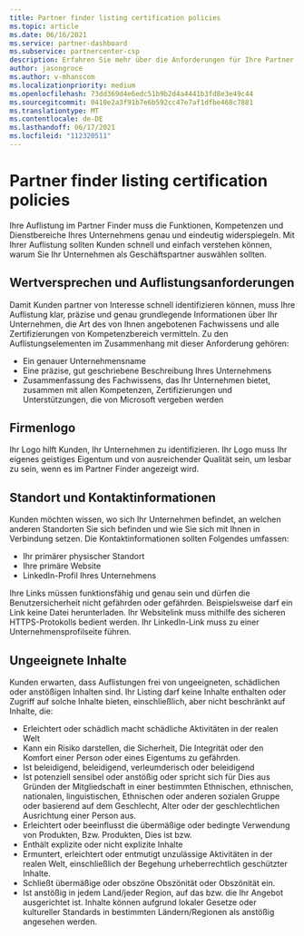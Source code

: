 ```yaml
---
title: Partner finder listing certification policies
ms.topic: article
ms.date: 06/16/2021
ms.service: partner-dashboard
ms.subservice: partnercenter-csp
description: Erfahren Sie mehr über die Anforderungen für Ihre Partner Finder-Auflistung.
author: jasongroce
ms.author: v-mhanscom
ms.localizationpriority: medium
ms.openlocfilehash: 73dd369d4e6edc51b9b2d4a4441b3fd8e3e49c44
ms.sourcegitcommit: 0410e2a3f91b7e6b592cc47e7af1dfbe468c7881
ms.translationtype: MT
ms.contentlocale: de-DE
ms.lasthandoff: 06/17/2021
ms.locfileid: "112320511"
---
```

# <a name="partner-finder-listing-certification-policies"></a>Partner finder listing certification policies

Ihre Auflistung im Partner Finder muss die Funktionen, Kompetenzen und Dienstbereiche Ihres Unternehmens genau und eindeutig widerspiegeln. Mit Ihrer Auflistung sollten Kunden schnell und einfach verstehen können, warum Sie Ihr Unternehmen als Geschäftspartner auswählen sollten.

## <a name="value-proposition-and-listing-requirements"></a>Wertversprechen und Auflistungsanforderungen

Damit Kunden partner von Interesse schnell identifizieren können, muss Ihre Auflistung klar, präzise und genau grundlegende Informationen über Ihr Unternehmen, die Art des von Ihnen angebotenen Fachwissens und alle Zertifizierungen von Kompetenzbereich vermitteln. Zu den Auflistungselementen im Zusammenhang mit dieser Anforderung gehören:

- Ein genauer Unternehmensname
- Eine präzise, gut geschriebene Beschreibung Ihres Unternehmens
- Zusammenfassung des Fachwissens, das Ihr Unternehmen bietet, zusammen mit allen Kompetenzen, Zertifizierungen und Unterstützungen, die von Microsoft vergeben werden

## <a name="company-logo"></a>Firmenlogo

Ihr Logo hilft Kunden, Ihr Unternehmen zu identifizieren. Ihr Logo muss Ihr eigenes geistiges Eigentum und von ausreichender Qualität sein, um lesbar zu sein, wenn es im Partner Finder angezeigt wird.

## <a name="location-and-contact-information"></a>Standort und Kontaktinformationen

Kunden möchten wissen, wo sich Ihr Unternehmen befindet, an welchen anderen Standorten Sie sich befinden und wie Sie sich mit Ihnen in Verbindung setzen. Die Kontaktinformationen sollten Folgendes umfassen:

- Ihr primärer physischer Standort
- Ihre primäre Website
- LinkedIn-Profil Ihres Unternehmens

Ihre Links müssen funktionsfähig und genau sein und dürfen die Benutzersicherheit nicht gefährden oder gefährden. Beispielsweise darf ein Link keine Datei herunterladen. Ihr Websitelink muss mithilfe des sicheren HTTPS-Protokolls bedient werden. Ihr LinkedIn-Link muss zu einer Unternehmensprofilseite führen.

## <a name="inappropriate-content"></a>Ungeeignete Inhalte

Kunden erwarten, dass Auflistungen frei von ungeeigneten, schädlichen oder anstößigen Inhalten sind. Ihr Listing darf keine Inhalte enthalten oder Zugriff auf solche Inhalte bieten, einschließlich, aber nicht beschränkt auf Inhalte, die:

- Erleichtert oder schädlich macht schädliche Aktivitäten in der realen Welt
- Kann ein Risiko darstellen, die Sicherheit, Die Integrität oder den Komfort einer Person oder eines Eigentums zu gefährden.
- Ist beleidigend, beleidigend, verleumderisch oder beleidigend
- Ist potenziell sensibel oder anstößig oder spricht sich für Dies aus Gründen der Mitgliedschaft in einer bestimmten Ethnischen, ethnischen, nationalen, linguistischen, Ethnischen oder anderen sozialen Gruppe oder basierend auf dem Geschlecht, Alter oder der geschlechtlichen Ausrichtung einer Person aus.
- Erleichtert oder beeinflusst die übermäßige oder bedingte Verwendung von Produkten, Bzw. Produkten, Dies ist bzw.
- Enthält explizite oder nicht explizite Inhalte
- Ermuntert, erleichtert oder entmutigt unzulässige Aktivitäten in der realen Welt, einschließlich der Begehung urheberrechtlich geschützter Inhalte.
- Schließt übermäßige oder obszöne Obszönität oder Obszönität ein.
- Ist anstößig in jedem Land/jeder Region, auf das bzw. die Ihr Angebot ausgerichtet ist. Inhalte können aufgrund lokaler Gesetze oder kultureller Standards in bestimmten Ländern/Regionen als anstößig angesehen werden.
